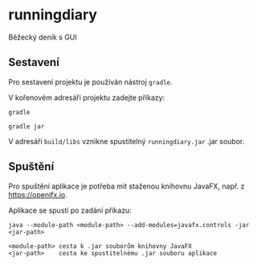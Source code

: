 # runningdiary
Běžecký deník s GUI

## Sestavení

Pro sestavení projektu je používán nástroj `gradle`.

V kořenovém adresáři projektu zadejte příkazy:

`gradle`

`gradle jar`

V adresáři `build/libs` vznikne spustitelný `runningdiary.jar` .jar soubor.

## Spuštění

Pro spuštění aplikace je potřeba mít staženou knihovnu JavaFX, např. z https://openjfx.io.

Aplikace se spustí po zadání příkazu:

`java --module-path <module-path> --add-modules=javafx.controls -jar <jar-path>`

    <module-path> cesta k .jar souborům knihovny JavaFX
    <jar-path>    cesta ke spustitelnému .jar souboru aplikace
